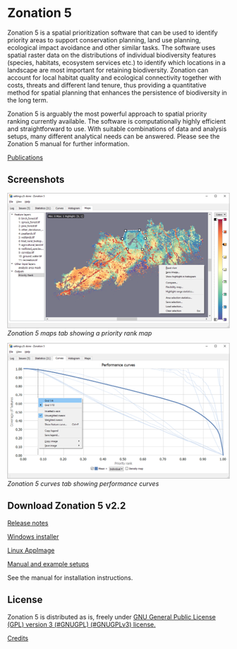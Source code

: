 # Zonation 5

Zonation 5 is a spatial prioritization software that can be used to identify priority areas to support conservation planning, land use planning, ecological impact avoidance and other similar tasks. The software uses spatial raster data on the distributions of individual biodiversity features (species, habitats, ecosystem services etc.) to identify which locations in a landscape are most important for retaining biodiversity. Zonation can account for local habitat quality and ecological connectivity together with costs, threats and different land tenure, thus providing a quantitative method for spatial planning that enhances the persistence of biodiversity in the long term.

Zonation 5 is arguably the most powerful approach to spatial priority ranking currently available. The software is computationally highly efficient and straightforward to use. With suitable combinations of data and analysis setups, many different analytical needs can be answered. Please see the Zonation 5 manual for further information.

[Publications](publications.md)

## Screenshots

[![Screenshot](screenshot1.png)](screenshot1.png)
*Zonation 5 maps tab showing a priority rank map*

[![Screenshot](screenshot2.png)](screenshot2.png)
*Zonation 5 curves tab showing performance curves*

## Download Zonation 5 v2.2

[Release notes](https://github.com/zonationteam/Zonation5/releases/latest)

[Windows installer](https://github.com/zonationteam/Zonation5/releases/latest/download/Zonation5_Windows.zip)

[Linux AppImage](https://github.com/zonationteam/Zonation5/releases/latest/download/Zonation5_Linux.zip)

[Manual and example setups](https://github.com/zonationteam/Zonation5/releases/download/v2.0/manual_and_example_setups.zip)

See the manual for installation instructions.

## License
Zonation 5 is distributed as is, freely under [GNU General Public License (GPL) version 3 (#GNUGPL) (#GNUGPLv3) license.](https://www.gnu.org/licenses/gpl-3.0.html)

[Credits](credits.md)

